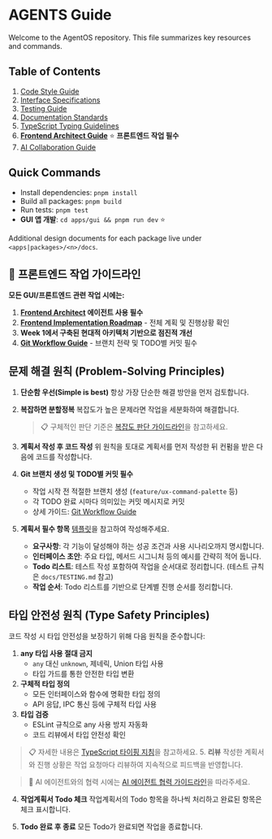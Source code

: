 # AGENTS Guide

Welcome to the AgentOS repository. This file summarizes key resources and commands.

## Table of Contents

1. [Code Style Guide](docs/CODE_STYLE.md)
2. [Interface Specifications](docs/INTERFACE_SPEC.md)
3. [Testing Guide](docs/TESTING.md)
4. [Documentation Standards](docs/DOCUMENTATION_STANDARDS.md)
5. [TypeScript Typing Guidelines](docs/TYPESCRIPT_TYPING_GUIDELINES.md)
6. **[Frontend Architect Guide](.claude/agents/frontend-architect.md)** ⭐ **프론트엔드 작업 필수**
7. [AI Collaboration Guide](docs/AI_COLLABORATION_GUIDE.md)

## Quick Commands

- Install dependencies: `pnpm install`
- Build all packages: `pnpm build`
- Run tests: `pnpm test`
- **GUI 앱 개발**: `cd apps/gui && pnpm run dev` ⭐

Additional design documents for each package live under `<apps|packages>/<n>/docs`.

## 🎯 **프론트엔드 작업 가이드라인**

**모든 GUI/프론트엔드 관련 작업 시에는:**

1. **[Frontend Architect](.claude/agents/frontend-architect.md) 에이전트 사용 필수**
2. **[Frontend Implementation Roadmap](apps/gui/docs/FRONTEND_IMPLEMENTATION_ROADMAP.md)** - 전체 계획 및 진행상황 확인
3. **Week 1에서 구축된 현대적 아키텍처 기반으로 점진적 개선**
4. **[Git Workflow Guide](docs/GIT_WORKFLOW_GUIDE.md)** - 브랜치 전략 및 TODO별 커밋 필수

## 문제 해결 원칙 (Problem-Solving Principles)

1. **단순함 우선(Simple is best)**
   항상 가장 단순한 해결 방안을 먼저 검토합니다.
2. **복잡하면 분할정복**
   복잡도가 높은 문제라면 작업을 세분화하여 해결합니다.

   > 📋 구체적인 판단 기준은 [복잡도 판단 가이드라인](docs/COMPLEXITY_GUIDE.md)을 참고하세요.

3. **계획서 작성 후 코드 작성**
   위 원칙을 토대로 계획서를 먼저 작성한 뒤 컨펌을 받은 다음에 코드를 작성합니다.
4. **Git 브랜치 생성 및 TODO별 커밋 필수**
   - 작업 시작 전 적절한 브랜치 생성 (`feature/ux-command-palette` 등)
   - 각 TODO 완료 시마다 의미있는 커밋 메시지로 커밋
   - 상세 가이드: [Git Workflow Guide](docs/GIT_WORKFLOW_GUIDE.md)
5. **계획서 필수 항목**
   [템플릿](./docs/template/PLAN_TEMPLATE.md)을 참고하여 작성해주세요.
   - **요구사항**: 각 기능이 달성해야 하는 성공 조건과 사용 시나리오까지 명시합니다.
   - **인터페이스 초안**: 주요 타입, 메서드 시그니처 등의 예시를 간략히 적어 둡니다.
   - **Todo 리스트**: 테스트 작성 포함하여 작업을 순서대로 정리합니다. (테스트 규칙은 `docs/TESTING.md` 참고)
   - **작업 순서**: Todo 리스트를 기반으로 단계별 진행 순서를 정리합니다.

## 타입 안전성 원칙 (Type Safety Principles)

코드 작성 시 타입 안전성을 보장하기 위해 다음 원칙을 준수합니다:

1. **any 타입 사용 절대 금지**
   - `any` 대신 `unknown`, 제네릭, Union 타입 사용
   - 타입 가드를 통한 안전한 타입 변환
2. **구체적 타입 정의**
   - 모든 인터페이스와 함수에 명확한 타입 정의
   - API 응답, IPC 통신 등에 구체적 타입 사용
3. **타입 검증**
   - ESLint 규칙으로 any 사용 방지 자동화
   - 코드 리뷰에서 타입 안전성 확인

> 📋 자세한 내용은 [TypeScript 타이핑 지침](docs/TYPESCRIPT_TYPING_GUIDELINES.md)을 참고하세요. 5. **리뷰**
> 작성한 계획서와 진행 상황은 작업 요청마다 리뷰하여 지속적으로 피드백을 반영합니다.

> 🤝 AI 에이전트와의 협력 시에는 [AI 에이전트 협력 가이드라인](docs/AI_COLLABORATION_GUIDE.md)을 따라주세요.

4. **작업계획서 Todo 체크**
   작업계획서의 Todo 항목을 하나씩 처리하고 완료된 항목은 체크 표시합니다.

5. **Todo 완료 후 종료**
   모든 Todo가 완료되면 작업을 종료합니다.
